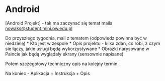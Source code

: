 # Android

[Android Projekt] - tak ma zaczynać się temat maila
nowaks@student.mini.pw.edu.pl

Do przyszłego tygodnia, mail z tematem (odpowiedz powinna być w niedzielę) 
	* Kto jest w zespole
	* Opis projektu - kilka zdan, co robi, z czym sie łączy, jakie usługi będą wykorzystywane
	* Obrazki narysowane w Paincie jak będą wyglądały ekrany (sensownie napisane)

Potem szczegółowy techniczny opis na kolejny termin. 

Na koniec - Aplikacja + Instrukcja + Opis
